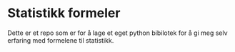 # Statistikk formeler

Dette er et repo som er for å lage et eget python bibilotek for å gi meg selv erfaring med formelene til statistikk.